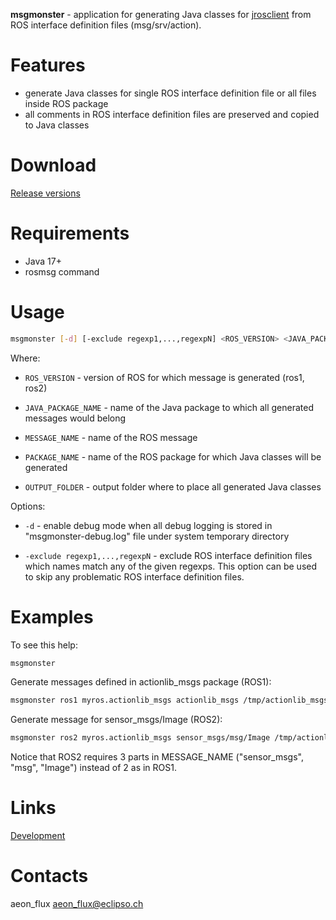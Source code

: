 **msgmonster** - application for generating Java classes for [jrosclient](https://github.com/lambdaprime/jrosclient) from ROS interface definition files (msg/srv/action).

# Features

- generate Java classes for single ROS interface definition file or all files inside ROS package
- all comments in ROS interface definition files are preserved and copied to Java classes

# Download

[Release versions](msgmonster/release/CHANGELOG.md)

# Requirements

- Java 17+
- rosmsg command

# Usage

```bash
msgmonster [-d] [-exclude regexp1,...,regexpN] <ROS_VERSION> <JAVA_PACKAGE_NAME> < PACKAGE_NAME | MESSAGE_NAME > <OUTPUT_FOLDER>
```

Where: 

- `ROS_VERSION` - version of ROS for which message is generated (ros1, ros2)

- `JAVA_PACKAGE_NAME` - name of the Java package to which all generated messages would belong

- `MESSAGE_NAME` - name of the ROS message

- `PACKAGE_NAME` - name of the ROS package for which Java classes will be generated

- `OUTPUT_FOLDER` - output folder where to place all generated Java classes

Options:

- `-d` - enable debug mode when all debug logging is stored in "msgmonster-debug.log" file under system temporary directory

- `-exclude regexp1,...,regexpN` - exclude ROS interface definition files which names match any of the given regexps. This option can be used to skip any problematic ROS interface definition files.

# Examples

To see this help:

``` bash
msgmonster
```
Generate messages defined in actionlib_msgs package (ROS1):

``` bash
msgmonster ros1 myros.actionlib_msgs actionlib_msgs /tmp/actionlib_msgs
```

Generate message for sensor_msgs/Image (ROS2):

``` bash
msgmonster ros2 myros.actionlib_msgs sensor_msgs/msg/Image /tmp/actionlib_msgs
```

Notice that ROS2 requires 3 parts in MESSAGE_NAME ("sensor_msgs", "msg", "Image") instead of 2 as in ROS1.

# Links

[Development](DEVELOPMENT.md)

# Contacts

aeon_flux <aeon_flux@eclipso.ch>
